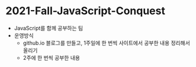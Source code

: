 # 2021-Fall-JavaScript-Conquest
- JavaScript를 함께 공부하는 팀
- 운영방식
  - github.io 블로그를 만들고, 1주일에 한 번씩 사이트에서 공부한 내용 정리해서 올리기
  - 2주에 한 번씩 공부한 내용 
